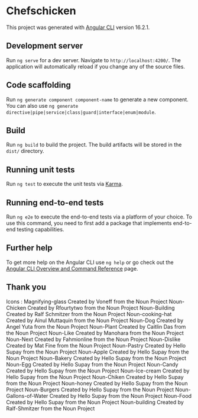 # Chefschicken

This project was generated with [Angular CLI](https://github.com/angular/angular-cli) version 16.2.1.

## Development server

Run `ng serve` for a dev server. Navigate to `http://localhost:4200/`. The application will automatically reload if you change any of the source files.

## Code scaffolding

Run `ng generate component component-name` to generate a new component. You can also use `ng generate directive|pipe|service|class|guard|interface|enum|module`.

## Build

Run `ng build` to build the project. The build artifacts will be stored in the `dist/` directory.

## Running unit tests

Run `ng test` to execute the unit tests via [Karma](https://karma-runner.github.io).

## Running end-to-end tests

Run `ng e2e` to execute the end-to-end tests via a platform of your choice. To use this command, you need to first add a package that implements end-to-end testing capabilities.

## Further help

To get more help on the Angular CLI use `ng help` or go check out the [Angular CLI Overview and Command Reference](https://angular.io/cli) page.

## Thank you
Icons : 
Magnifying-glass Created by Voneff from the Noun Project
Noun-Chicken Created by Rfourtytwo from the Noun Project
Noun-Building Created by Ralf Schmitzer from the Noun Project
Noun-cooking-hat Created by Ainul Muttaquin from the Noun Project
Noun-Dog Created by Angel Yuta from the Noun Project
Noun-Plant Created by Caitlin Das from the Noun Project
Noun-Like Created by Manohara from the Noun Project
Noun-Next Created by Fahmionline from the Noun Project
Noun-Dislike Created by Mat Fine from the Noun Project
Noun-Pastry Created by Hello Supay from the Noun Project
Noun-Apple Created by Hello Supay from the Noun Project
Noun-Bakery Created by Hello Supay from the Noun Project
Noun-Egg Created by Hello Supay from the Noun Project
Noun-Candy Created by Hello Supay from the Noun Project
Noun-Ice-cream Created by Hello Supay from the Noun Project
Noun-Chiken Created by Hello Supay from the Noun Project
Noun-honey Created by Hello Supay from the Noun Project
Noun-Burgers Created by Hello Supay from the Noun Project
Noun-Gallons-of-Water Created by Hello Supay from the Noun Project
Noun-Food Created by Hello Supay from the Noun Project
Noun-building Created by Ralf-Shmitzer from the Noun Project
